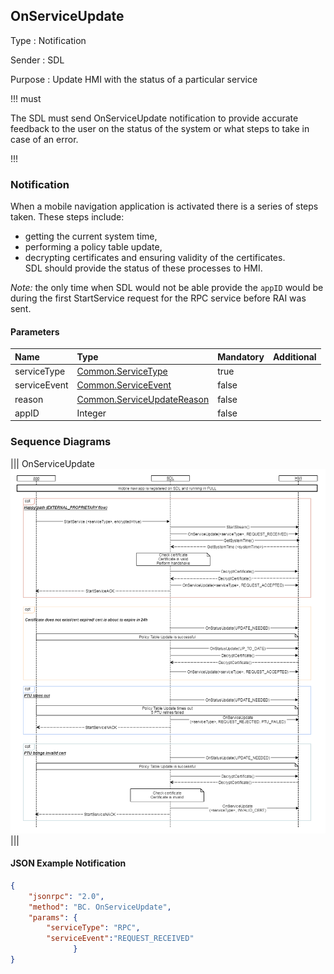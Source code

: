 ## OnServiceUpdate

Type
: Notification

Sender
: SDL

Purpose
: Update HMI with the status of a particular service

!!! must

The SDL must send OnServiceUpdate notification to provide accurate feedback to the user on the status of the system or what steps to take in case of an error.

!!!

### Notification
When a mobile navigation application is activated there is a series of steps taken. 
These steps include:
* getting the current system time,  
* performing a policy table update,  
* decrypting certificates and ensuring validity of the certificates.  
SDL should provide the status of these processes to HMI.

_Note:_ the only time when SDL would not be able provide the `appID` would be during the first StartService request for the RPC service before RAI was sent.

#### Parameters

|Name|Type|Mandatory|Additional|
|:---|:---|:--------|:---------|
|serviceType|[Common.ServiceType](../../common/structs/#moduledata)|true||
|serviceEvent|[Common.ServiceEvent]()|false||
|reason|[Common.ServiceUpdateReason]()|false||
|appID|Integer|false||

### Sequence Diagrams

|||
OnServiceUpdate
![OnServiceUpdate](assets/OnServiceUpdate.png)
|||

#### JSON Example Notification

```json
{
    "jsonrpc": "2.0",
    "method": "BC. OnServiceUpdate",
    "params": {
        "serviceType": "RPC",
        "serviceEvent":"REQUEST_RECEIVED"
              }
}
```